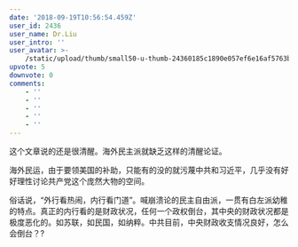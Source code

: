 ```yaml
---
date: '2018-09-19T10:56:54.459Z'
user_id: 2436
user_name: Dr.Liu
user_intro: ''
user_avatar: >-
    /static/upload/thumb/small50-u-thumb-24360185c1890e057ef6e16af5763b419763dcf47604.png
upvote: 5
downvote: 0
comments:
    - ''
    - ''
    - ''
    - ''
    - ''
---
```


这个文章说的还是很清醒。海外民主派就缺乏这样的清醒论证。

海外民运，由于要领美国的补助，只能有的没的就污蔑中共和习近平，几乎没有好好理性讨论共产党这个庞然大物的空间。

俗话说，“外行看热闹，内行看门道”。喊崩溃论的民主自由派，一贯有白左派幼稚的特点。真正的内行看的是财政状况，任何一个政权倒台，其中央的财政状况都是极度恶化的。如苏联，如民国，如纳粹。中共目前，中央财政收支情况良好，怎么会倒台？?
